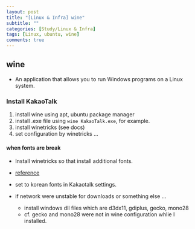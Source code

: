 ```yaml
---
layout: post
title: "[Linux & Infra] wine"
subtitle: ""
categories: [Study/Linux & Infra]
tags: [Linux, ubuntu, wine]
comments: true
---
```


## wine

- An application that allows you to run Windows programs on a Linux system.

### Install KakaoTalk

1. install wine using apt, ubuntu package manager
2. install .exe file using `wine KakaoTalk.exe`, for example.
3. install winetricks (see docs)
4. set configuration by winetricks ...

#### when fonts are break

- Install winetricks so that install additional fonts.
- [reference](https://askubuntu.com/questions/102538/wine-fonts-problem)
- set to korean fonts in Kakaotalk settings.

- if network were unstable for downloads or something else ...
  - install windows dll files which are d3dx11, gdiplus, gecko, mono28
  - cf. gecko and mono28 were not in wine configuration whlie I installed.

